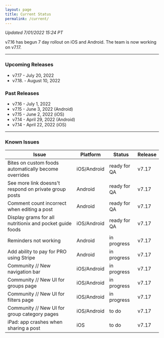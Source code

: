 ```yaml
---
layout: page
title: Current Status
permalink: /current/
---
```


_Updated 7/01/2022 15:24 PT_

v7.16 has begun 7 day rollout on iOS and Android. The team is now working on v7.17.

***

### Upcoming Releases
- v7.17   - July 20, 2022
- v7.18.  - August 10, 2022
 
### Past Releases
- v7.16   - July 1, 2022
- v7.15   - June 3, 2022 (Android)
- v7.15   - June 2, 2022 (iOS)
- v7.14   - April 29, 2022 (Android)
- v7.14   - April 22, 2022 (iOS)

***

### Known Issues

|Issue                          |Platform   | Status    | Release           |
| ---                           | ---       | ---       | ---               |
|Bites on custom foods automatically become overrides|iOS/Android|ready for QA| v7.17|
|See more link doesns't respond on private group posts|Android|ready for QA| v7.17|
|Comment count incorrect when editing a post|Android|ready for QA| v7.17|
|Display grams for all nutritionix and pocket guide foods|iOS/Android|ready for QA| v7.17|
|Reminders not working|Android|in progress| v7.17|
|Add ability to pay for PRO using Stripe|Android|in progress| v7.17|
|Community // New navigation bar|iOS/Android|in progress| v7.17|
|Community // New UI for groups page|iOS/Android |in progress| v7.17|
|Community // New UI for filters page|iOS/Android |in progress| v7.17|
|Community // New UI for group category pages|iOS/Android |to do| v7.17|
|iPad: app crashes when sharing a post|iOS |to do| v7.17|
